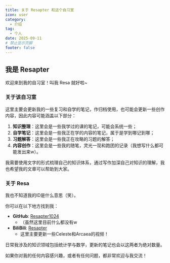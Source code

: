 ```yaml
---
title: 关于 Resapter 和这个自习室
icon: user
category:
  - 介绍
tag:
  - 个人
date: 2025-09-11
# 禁止显示页脚
footer: false
---
```


## 我是 Resapter

欢迎来到我的自习室！叫我 Resa 就好啦~

### 关于该自习室

这里主要会更新我的一些复习和自学的笔记，作归档使用，也可能会更新一些创作内容，因此内容可能涵盖以下部分：

1. **知识整理**：这里会是一些我学过的课的笔记，可能会系统一些；
2. **自学笔记**：这里会是一些我正在学的内容的笔记，属于是学到哪记到哪；
3. **习题解答**：这里会是一些我正在攻略的习题的解答；
4. **内容创作**：这里会是一些我的随笔，灵光一现和跑团的记录（我想写什么都可能发出来w）。

我需要使用文字的形式梳理自己的知识体系，通过写作加深自己对知识的理解，我也希望我的文章可以帮助到大家。

### 关于 Resa

我也不知道我的ID是什么意思（笑）。

你可以在以下地方找到我：

- **GitHub**: [Resapter1024](https://github.com/Resapter1024)
  - （虽然这里目前什么都没有w
- **BiliBili**: [Resapter](https://space.bilibili.com/34529907)
  - 这里主要更新一些Celeste和Arcaea的视频！

日常我涉及的知识领域包括统计学与数学，更新的笔记也会以这两者为绝对数量。

如果你对我的任何内容感兴趣，或者有任何问题，都非常欢迎与我交流！
